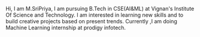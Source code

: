 Hi, I am M.SriPriya, I am pursuing B.Tech in CSE(AI&ML) at Vignan's Institute Of Science and Technology.
I am interested in learning new skills and to build creative projects based on present trends.
Currently ,I am doing  Machine Learning internship at prodigy infotech.
